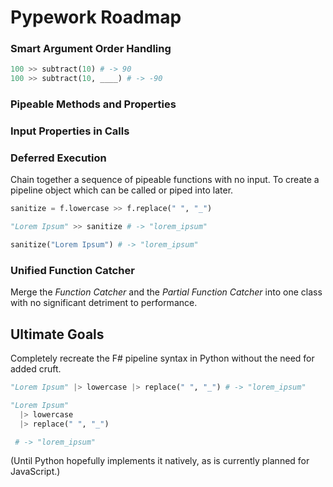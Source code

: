 # Pypework Roadmap #

### Smart Argument Order Handling

```python
100 >> subtract(10) # -> 90
100 >> subtract(10, ____) # -> -90
```

### Pipeable Methods and Properties

### Input Properties in Calls

### Deferred Execution

Chain together a sequence of pipeable functions with no input. To create a pipeline object which can be called or piped into later.

```python
sanitize = f.lowercase >> f.replace(" ", "_")

"Lorem Ipsum" >> sanitize # -> "lorem_ipsum"

sanitize("Lorem Ipsum") # -> "lorem_ipsum"
```

### Unified Function Catcher

Merge the _Function Catcher_ and the _Partial Function Catcher_ into one class with no significant detriment to performance.

## Ultimate Goals ##

Completely recreate the F# pipeline syntax in Python without the need for added cruft.

```python
"Lorem Ipsum" |> lowercase |> replace(" ", "_") # -> "lorem_ipsum"

```

```python
"Lorem Ipsum"
  |> lowercase
  |> replace(" ", "_")

 # -> "lorem_ipsum"
```

(Until Python hopefully implements it natively, as is currently planned for JavaScript.)
